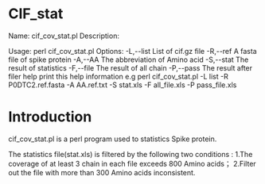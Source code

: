 # CIF_stat

Name:
    cif_cov_stat.pl
Description:

Usage:
    perl cif_cov_stat.pl <list> <ref> <AA> <out> <out2> <out3>
Options:
	-L,--list	List of cif.gz file
	-R,--ref	A fasta file of spike protein
	-A,--AA		The abbreviation of Amino acid
	-S,--stat	The result of statistics
	-F,--file	The result of all chain
	-P,--pass	The result after filer
	help		print this help information
e.g
	perl cif_cov_stat.pl -L list -R P0DTC2.ref.fasta -A AA.ref.txt -S stat.xls -F all_file.xls -P pass_file.xls

# Introduction
cif_cov_stat.pl is a perl program used to statistics Spike protein. 
	
The statistics file(stat.xls) is filtered by the following two conditions :
	1.The coverage of at least 3 chain in each file exceeds 800 Amino acids；
	2.Filter out the file with more than 300 Amino acids inconsistent.
